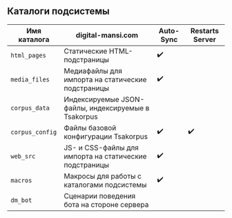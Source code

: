 ## Каталоги подсистемы
Имя каталога | digital-mansi.com | Auto-Sync | Restarts Server
--- | --- | --- | ---
`html_pages` | Статические HTML-подстраницы | :heavy_check_mark: | 
`media_files` | Медиафайлы для импорта на статические подстраницы | :heavy_check_mark: |
`corpus_data` | Индексируемые JSON-файлы, индексируемые в Tsakorpus | |
`corpus_config` | Файлы базовой конфигурации Tsakorpus | :heavy_check_mark: | :heavy_check_mark:
`web_src` | JS- и CSS-файлы для импорта на статические подстраницы | :heavy_check_mark: |
`macros` | Макросы для работы с каталогами подсистемы | :heavy_check_mark: |
`dm_bot` | Сценарии поведения бота на стороне сервера | | |
